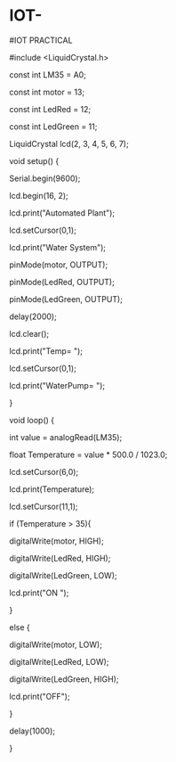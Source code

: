 # IOT-
#IOT PRACTICAL


#include <LiquidCrystal.h>


const int LM35 = A0;

const int motor = 13;

const int LedRed = 12;

const int LedGreen = 11;

LiquidCrystal lcd(2, 3, 4, 5, 6, 7);

void setup() {

Serial.begin(9600);

lcd.begin(16, 2);

lcd.print("Automated Plant");

lcd.setCursor(0,1);

lcd.print("Water System");

pinMode(motor, OUTPUT);

pinMode(LedRed, OUTPUT);

pinMode(LedGreen, OUTPUT);

delay(2000);

lcd.clear();

lcd.print("Temp= ");

lcd.setCursor(0,1);

lcd.print("WaterPump= ");

}

void loop() {

int value = analogRead(LM35);

float Temperature = value * 500.0 / 1023.0;

lcd.setCursor(6,0);

lcd.print(Temperature);

lcd.setCursor(11,1);

if (Temperature > 35){

digitalWrite(motor, HIGH);

digitalWrite(LedRed, HIGH);

digitalWrite(LedGreen, LOW);

lcd.print("ON ");

}

else {

digitalWrite(motor, LOW);

digitalWrite(LedRed, LOW);

digitalWrite(LedGreen, HIGH);

lcd.print("OFF");

}

delay(1000);

}
